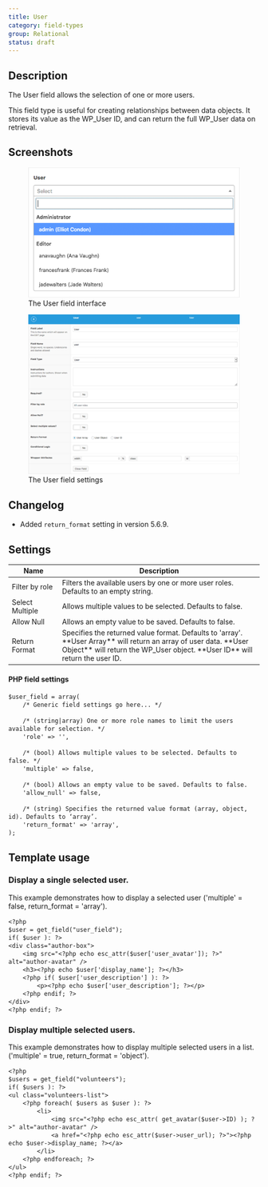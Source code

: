 ```yaml
---
title: User
category: field-types
group: Relational
status: draft
---
```


## Description
The User field allows the selection of one or more users. 

This field type is useful for creating relationships between data objects. It stores its value as the WP_User ID, and can return the full WP_User data on retrieval.

## Screenshots

<figure>
	<img src="https://raw.githubusercontent.com/AdvancedCustomFields/docs/master/assets/acf-user-field-interface.png" alt="acf-user-field-interface" />
	<figcaption>The User field interface</figcaption>
</figure>

<figure>
	<img src="https://raw.githubusercontent.com/AdvancedCustomFields/docs/master/assets/acf-user-field-settings.png" alt="acf-user-field-settings" />
	<figcaption>The User field settings</figcaption>
</figure>

## Changelog
- Added `return_format` setting in version 5.6.9.

## Settings
<table>
	<thead>
		<tr>
			<th width="20%">Name</th>
			<th>Description</th>
		</tr>
	</thead>
	<tbody>
		<tr>
			<td>Filter by role</td>
			<td>Filters the available users by one or more user roles. Defaults to an empty string.</td>
		</tr>
		<tr>
			<td>Select Multiple</td>
			<td>Allows multiple values to be selected. Defaults to false.</td>
		</tr>
		<tr>
			<td>Allow Null</td>
			<td>Allows an empty value to be saved. Defaults to false.</td>
		</tr>
		<tr>
			<td>Return Format</td>
			<td>
				Specifies the returned value format. Defaults to 'array'.
				**User Array** will return an array of user data.
				**User Object** will return the WP_User object.
				**User ID** will return the user ID.
			</td>
		</tr>
	</tbody>
</table>

#### PHP field settings
```
$user_field = array(
	/* Generic field settings go here... */
	
	/* (string|array) One or more role names to limit the users available for selection. */
	'role' => '',
	
	/* (bool) Allows multiple values to be selected. Defaults to false. */
	'multiple' => false,
	
	/* (bool) Allows an empty value to be saved. Defaults to false.
	'allow_null' => false,
	
	/* (string) Specifies the returned value format (array, object, id). Defaults to ‘array’.
	'return_format' => 'array',
);
```

## Template usage

### Display a single selected user.
This example demonstrates how to display a selected user ('multiple' = false, return_format = 'array').
```
<?php
$user = get_field("user_field");
if( $user ): ?>
<div class="author-box">
	<img src="<?php echo esc_attr($user['user_avatar']); ?>" alt="author-avatar" />
	<h3><?php echo $user['display_name']; ?></h3>
	<?php if( $user['user_description'] ): ?>
		<p><?php echo $user['user_description']; ?></p>
	<?php endif; ?>
</div>
<?php endif; ?>
```

### Display multiple selected users.
This example demonstrates how to display multiple selected users in a list. ('multiple' = true, return_format = 'object').
```
<?php
$users = get_field("volunteers");
if( $users ): ?>
<ul class="volunteers-list">
	<?php foreach( $users as $user ): ?>
		<li>
			<img src="<?php echo esc_attr( get_avatar($user->ID) ); ?>" alt="author-avatar" />
			<a href="<?php echo esc_attr($user->user_url); ?>"><?php echo $user->display_name; ?></a>
		</li>
	<?php endforeach; ?>
</ul>
<?php endif; ?>
```